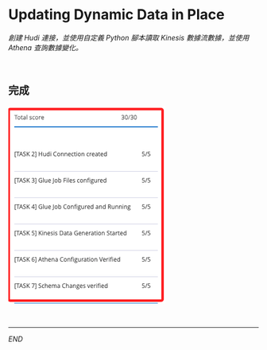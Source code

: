 # Updating Dynamic Data in Place

_創建 Hudi 連接，並使用自定義 Python 腳本讀取 Kinesis 數據流數據，並使用 Athena 查詢數據變化。_

<br>

## 完成

![](images/img_63.png)

<br>

___

_END_